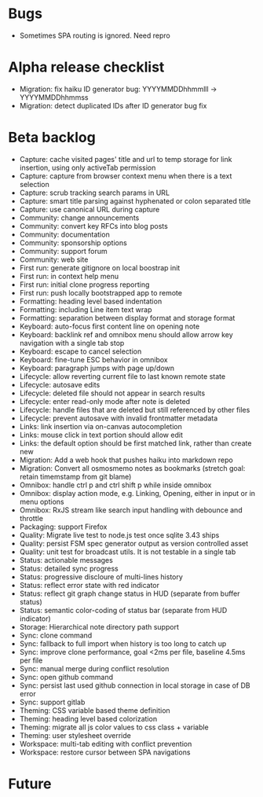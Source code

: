 # Bugs

- Sometimes SPA routing is ignored. Need repro

# Alpha release checklist

- Migration: fix haiku ID generator bug: YYYYMMDDhhmmlll -> YYYYMMDDhhmmss
- Migration: detect duplicated IDs after ID generator bug fix

# Beta backlog

- Capture: cache visited pages' title and url to temp storage for link insertion, using only activeTab permission
- Capture: capture from browser context menu when there is a text selection
- Capture: scrub tracking search params in URL
- Capture: smart title parsing against hyphenated or colon separated title
- Capture: use canonical URL during capture
- Community: change announcements
- Community: convert key RFCs into blog posts
- Community: documentation
- Community: sponsorship options
- Community: support forum
- Community: web site
- First run: generate gitignore on local boostrap init
- First run: in context help menu
- First run: initial clone progress reporting
- First run: push locally bootstrapped app to remote
- Formatting: heading level based indentation
- Formatting: including Line item text wrap
- Formatting: separation between display format and storage format
- Keyboard: auto-focus first content line on opening note
- Keyboard: backlink ref and omnibox menu should allow arrow key navigation with a single tab stop
- Keyboard: escape to cancel selection
- Keyboard: fine-tune ESC behavior in omnibox
- Keyboard: paragraph jumps with page up/down
- Lifecycle: allow reverting current file to last known remote state
- Lifecycle: autosave edits
- Lifecycle: deleted file should not appear in search results
- Lifecycle: enter read-only mode after note is deleted
- Lifecycle: handle files that are deleted but still referenced by other files
- Lifecycle: prevent autosave with invalid frontmatter metadata
- Links: link insertion via on-canvas autocompletion
- Links: mouse click in text portion should allow edit
- Links: the default option should be first matched link, rather than create new
- Migration: Add a web hook that pushes haiku into markdown repo
- Migration: Convert all osmosmemo notes as bookmarks (stretch goal: retain timemstamp from git blame)
- Omnibox: handle ctrl p and ctrl shift p while inside omnibox
- Omnibox: display action mode, e.g. Linking, Opening, either in input or in menu options
- Omnibox: RxJS stream like search input handling with debounce and throttle
- Packaging: support Firefox
- Quality: Migrate live test to node.js test once sqlite 3.43 ships
- Quality: persist FSM spec generator output as version controlled asset
- Quality: unit test for broadcast utils. It is not testable in a single tab
- Status: actionable messages
- Status: detailed sync progress
- Status: progressive discloure of multi-lines history
- Status: reflect error state with red indicator
- Status: reflect git graph change status in HUD (separate from buffer status)
- Status: semantic color-coding of status bar (separate from HUD indicator)
- Storage: Hierarchical note directory path support
- Sync: clone command
- Sync: fallback to full import when history is too long to catch up
- Sync: improve clone performance, goal <2ms per file, baseline 4.5ms per file
- Sync: manual merge during conflict resolution
- Sync: open github command
- Sync: persist last used github connection in local storage in case of DB error
- Sync: support gitlab
- Theming: CSS variable based theme definition
- Theming: heading level based colorization
- Theming: migrate all js color values to css class + variable
- Theming: user stylesheet override
- Workspace: multi-tab editing with conflict prevention
- Workspace: restore cursor between SPA navigations

# Future

